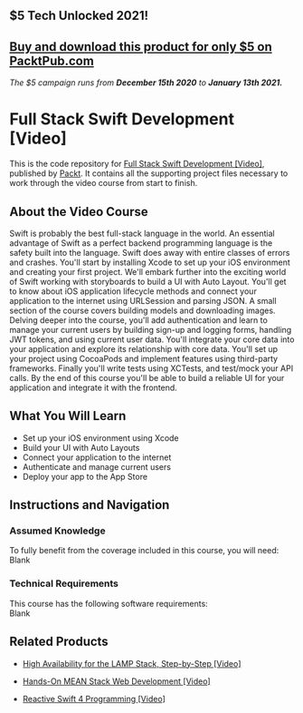 ## $5 Tech Unlocked 2021!
[Buy and download this product for only $5 on PacktPub.com](https://www.packtpub.com/)
-----
*The $5 campaign         runs from __December 15th 2020__ to __January 13th 2021.__*

# Full Stack Swift Development [Video]
This is the code repository for [Full Stack Swift Development [Video]](https://www.packtpub.com/web-development/full-stack-swift-development-video?utm_source=github&utm_medium=repository&utm_campaign=9781788838306), published by [Packt](https://www.packtpub.com/?utm_source=github). It contains all the supporting project files necessary to work through the video course from start to finish.
## About the Video Course
Swift is probably the best full-stack language in the world. An essential advantage of Swift as a perfect backend programming language is the safety built into the language. Swift does away with entire classes of errors and crashes. You'll start by installing Xcode to set up your iOS environment and creating your first project. We'll embark further into the exciting world of Swift working with storyboards to build a UI with Auto Layout. You'll get to know about iOS application lifecycle methods and connect your application to the internet using URLSession and parsing JSON. A small section of the course covers building models and downloading images. Delving deeper into the course, you'll add authentication and learn to manage your current users by building sign-up and logging forms, handling JWT tokens, and using current user data. You'll integrate your core data into your application and explore its relationship with core data. You'll set up your project using CocoaPods and implement features using third-party frameworks. Finally you'll write tests using XCTests, and test/mock your API calls. By the end of this course you'll be able to build a reliable UI for your application and integrate it with the frontend.

<H2>What You Will Learn</H2>
<DIV class=book-info-will-learn-text>
<UL>
<LI>Set up your iOS environment using Xcode 
<LI>Build your UI with Auto Layouts 
<LI>Connect your application to the internet 
<LI>Authenticate and manage current users 
<LI>Deploy your app to the App Store </LI></UL></DIV>

## Instructions and Navigation
### Assumed Knowledge
To fully benefit from the coverage included in this course, you will need:<br/>
Blank
### Technical Requirements
This course has the following software requirements:<br/>
Blank

## Related Products
* [High Availability for the LAMP Stack, Step-by-Step [Video]](https://www.packtpub.com/application-development/high-availability-lamp-stack-step-step-video?utm_source=github&utm_medium=repository&utm_campaign=9781789804256)

* [Hands-On MEAN Stack Web Development [Video]](https://www.packtpub.com/web-development/hands-mean-stack-web-development-video?utm_source=github&utm_medium=repository&utm_campaign=9781789345254)

* [Reactive Swift 4 Programming [Video]](https://www.packtpub.com/application-development/reactive-swift-4-programming-video?utm_source=github&utm_medium=repository&utm_campaign=9781787124745)


